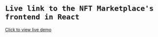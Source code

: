 # `Live link to the NFT Marketplace's frontend in React` 
[Click to view live demo](https://telekinetic-0004.github.io/reacttest/)
